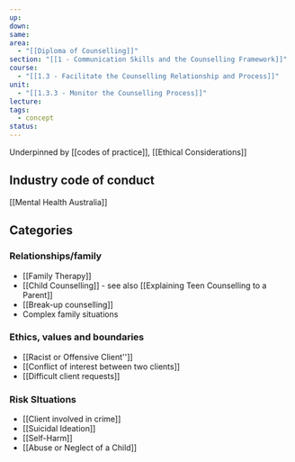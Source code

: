 ```yaml
---
up: 
down: 
same: 
area:
  - "[[Diploma of Counselling]]"
section: "[[1 - Communication Skills and the Counselling Framework]]"
course:
  - "[[1.3 - Facilitate the Counselling Relationship and Process]]"
unit:
  - "[[1.3.3 - Monitor the Counselling Process]]"
lecture: 
tags:
  - concept
status:
---
```

Underpinned by [[codes of practice]], [[Ethical Considerations]]

## Industry code of conduct
[[Mental Health Australia]]

## Categories

### Relationships/family
- [[Family Therapy]]
- [[Child Counselling]] - see also [[Explaining Teen Counselling to a Parent]]
- [[Break-up counselling]]
- Complex family situations

### Ethics, values and boundaries
- [[Racist or Offensive Client'']]
- [[Conflict of interest between two clients]]
- [[Difficult client requests]]

### Risk SItuations
- [[Client involved in crime]]
- [[Suicidal Ideation]]
- [[Self-Harm]]
- [[Abuse or Neglect of a Child]]
